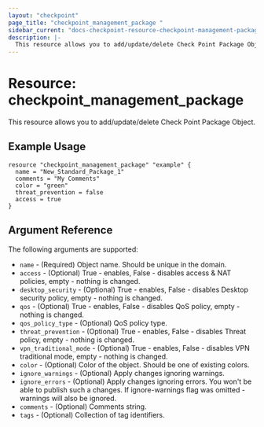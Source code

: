 ```yaml
---
layout: "checkpoint"
page_title: "checkpoint_management_package "
sidebar_current: "docs-checkpoint-resource-checkpoint-management-package"
description: |-
  This resource allows you to add/update/delete Check Point Package Object.
---
```


# Resource: checkpoint_management_package

This resource allows you to add/update/delete Check Point Package Object.

## Example Usage

```hcl
resource "checkpoint_management_package" "example" {
  name = "New_Standard_Package_1"
  comments = "My Comments"
  color = "green"
  threat_prevention = false
  access = true
}
```

## Argument Reference

The following arguments are supported:

* `name` - (Required) Object name. Should be unique in the domain.
* `access` - (Optional) True - enables, False - disables access & NAT policies, empty - nothing is changed.
* `desktop_security` - (Optional) True - enables, False - disables Desktop security policy, empty - nothing is changed.
* `qos` - (Optional) True - enables, False - disables QoS policy, empty - nothing is changed.
* `qos_policy_type` - (Optional) QoS policy type.
* `threat_prevention` - (Optional) True - enables, False - disables Threat policy, empty - nothing is changed.
* `vpn_traditional_mode` - (Optional) True - enables, False - disables VPN traditional mode, empty - nothing is changed.
* `color` - (Optional) Color of the object. Should be one of existing colors.
* `ignore_warnings` - (Optional) Apply changes ignoring warnings.
* `ignore_errors` - (Optional) Apply changes ignoring errors. You won't be able to publish such a changes. If ignore-warnings flag was omitted - warnings will also be ignored.
* `comments` - (Optional) Comments string.
* `tags` - (Optional) Collection of tag identifiers.

